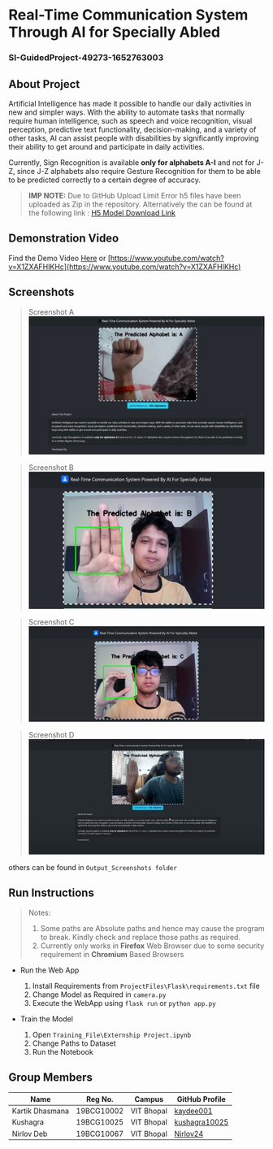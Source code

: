 # Real-Time Communication System Through AI for Specially Abled

### SI-GuidedProject-49273-1652763003

## About Project

Artificial Intelligence has made it possible to handle our daily activities in new and simpler ways. With the ability to automate tasks that normally require human intelligence, such as speech and voice recognition, visual perception, predictive text functionality, decision-making, and a variety of other tasks, AI can assist people with disabilities by significantly improving their ability to get around and participate in daily activities.

Currently, Sign Recognition is available __only for alphabets A-I__ and not for J-Z, since J-Z alphabets also require Gesture Recognition for them to be able to be predicted correctly to a certain degree of accuracy.

> __IMP NOTE:__ Due to GitHub Upload Limit Error h5 files have been uploaded as Zip in the repository. Alternatively the can be found at the following link : [H5 Model Download Link](https://drive.google.com/drive/folders/17gfBJTRX2hhtoWDzQjAeXD6DYc6U-hBu?usp=sharing)

## Demonstration Video

Find the Demo Video [Here](https://www.youtube.com/watch?v=X1ZXAFHIKHc) or [https://www.youtube.com/watch?v=X1ZXAFHIKHc](https://www.youtube.com/watch?v=X1ZXAFHIKHc)

## Screenshots

> Screenshot A
![Output A](https://github.com/smartinternz02/SI-GuidedProject-49273-1652763003/blob/main/Output_Screenshots/A.png?raw=true "Screenshot A")

> Screenshot B
![Output B](https://github.com/smartinternz02/SI-GuidedProject-49273-1652763003/blob/main/Output_Screenshots/B.png?raw=true "Screenshot B")

> Screenshot C
![Output C](https://github.com/smartinternz02/SI-GuidedProject-49273-1652763003/blob/main/Output_Screenshots/C.png?raw=true "Screenshot C")

> Screenshot D
![Output D](https://github.com/smartinternz02/SI-GuidedProject-49273-1652763003/blob/main/Output_Screenshots/D.png?raw=true "Screenshot D")

others can be found in ```Output_Screenshots folder```

## Run Instructions

> Notes:
> 1. Some paths are Absolute paths and hence may cause the program to break. Kindly check and replace those paths as required.
> 2. Currently only works in __Firefox__ Web Browser due to some security requirement in __Chromium__ Based Browsers

* Run the Web App
	1. Install Requirements from ```ProjectFiles\Flask\requirements.txt``` file
	2. Change Model as Required in ```camera.py```
	3. Execute the WebApp using ```flask run``` or ```python app.py```

* Train the Model
	1. Open ```Training_File\Externship Project.ipynb```
	2. Change Paths to Dataset
	3. Run the Notebook

## Group Members

| Name            | Reg No.    | Campus     | GitHub Profile                                    |
|-----------------|------------|------------|---------------------------------------------------|
| Kartik Dhasmana | 19BCG10002 | VIT Bhopal | [kaydee001](https://github.com/kaydee001) |
| Kushagra        | 19BCG10025 | VIT Bhopal | [kushagra10025](https://github.com/kushagra10025) |
| Nirlov Deb      | 19BCG10067 | VIT Bhopal | [Nirlov24](https://github.com/Nirlov24) |